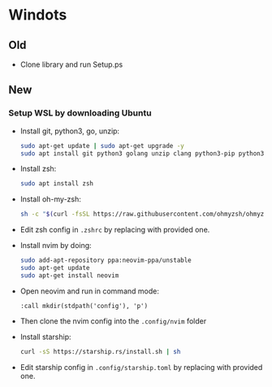 # Windots

## Old

- Clone library and run Setup.ps

## New

### Setup WSL by downloading Ubuntu

- Install git, python3, go, unzip:
  ```sh
  sudo apt-get update | sudo apt-get upgrade -y
  sudo apt install git python3 golang unzip clang python3-pip python3.10-venv
  ```

- Install zsh:
  ```sh
  sudo apt install zsh
  ```
  
- Install oh-my-zsh:
  ```sh
  sh -c "$(curl -fsSL https://raw.githubusercontent.com/ohmyzsh/ohmyzsh/master/tools/install.sh)"
  ```

- Edit zsh config in `.zshrc` by replacing with provided one.

- Install nvim by doing:
  ```sh
  sudo add-apt-repository ppa:neovim-ppa/unstable
  sudo apt-get update
  sudo apt-get install neovim
  ```

- Open neovim and run in command mode:
  ```vim
  :call mkdir(stdpath('config'), 'p')
  ```

- Then clone the nvim config into the `.config/nvim` folder

- Install starship:
  ```sh
  curl -sS https://starship.rs/install.sh | sh
  ```
  
- Edit starship config in `.config/starship.toml` by replacing with provided one.
